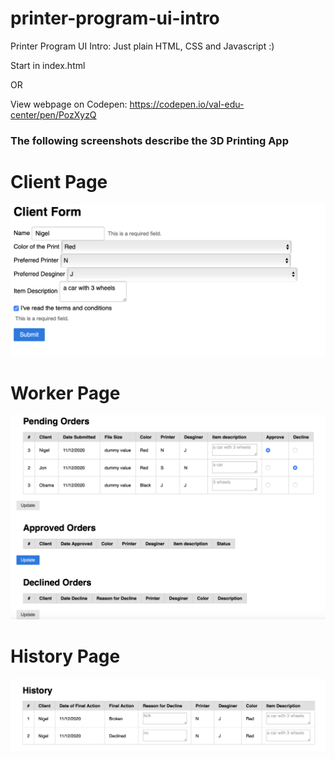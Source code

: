 # printer-program-ui-intro
Printer Program UI Intro: Just plain HTML, CSS and Javascript :) 

Start in index.html

OR

View webpage on Codepen: https://codepen.io/val-edu-center/pen/PozXyzQ

### The following screenshots describe the 3D Printing App

# Client Page
![Alt text](/pics/Client.png?raw=true "Client Page")

# Worker Page
![Alt text](/pics/Worker.png?raw=true "Worker Page")

# History Page
![Alt text](/pics/History.png?raw=true "History Page")
